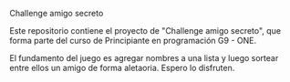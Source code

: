 Challenge amigo secreto

Este repositorio contiene el proyecto de "Challenge amigo secreto", que forma parte del curso de Principiante en programación G9 - ONE.

El fundamento del juego es agregar nombres a una lista y luego sortear entre ellos un amigo de forma aletaoria.
Espero lo disfruten.
